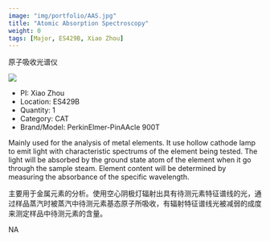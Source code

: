 ```yaml
---
image: "img/portfolio/AAS.jpg"
title: "Atomic Absorption Spectroscopy"
weight: 0
tags: [Major, ES429B, Xiao Zhou]
---
```


原子吸收光谱仪

<!--more-->

![]("../../img/portfolio/AAS.jpg")

- PI: Xiao Zhou
- Location: ES429B
- Quantity: 1
- Category: CAT
- Brand/Model: PerkinElmer-PinAAcle 900T

Mainly used for the analysis of metal elements. It use hollow cathode lamp to emit light with characteristic spectrums of the element being tested. The light will be absorbed by the ground state atom of the element when it go through the sample steam. Element content will be determined by measuring the absorbance of the specific wavelength.

主要用于金属元素的分析。使用空心阴极灯辐射出具有待测元素特征谱线的光，通过样品蒸汽时被蒸汽中待测元素基态原子所吸收，有辐射特征谱线光被减弱的成度来测定样品中待测元素的含量。

NA
